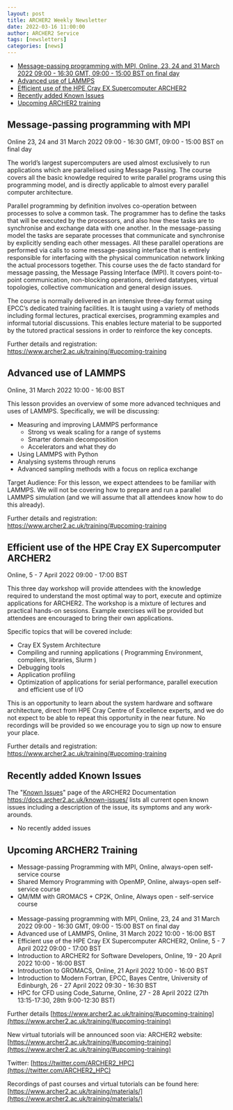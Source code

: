 ```yaml
---
layout: post
title: ARCHER2 Weekly Newsletter
date: 2022-03-16 11:00:00
author: ARCHER2 Service
tags: [newsletters] 
categories: [news]
---
```




- [Message-passing programming with MPI, Online, 23, 24 and 31 March 2022 09:00 - 16:30 GMT, 09:00 - 15:00 BST on final day](#message-passing-programming-with-mpi) 
- [Advanced use of LAMMPS](#advanced-use-of-lammps)
- [Efficient use of the HPE Cray EX Supercomputer ARCHER2](#efficient-use-of-the-hpe-cray-ex-supercomputer-archer2)
-  [Recently added Known Issues](#recently-added-known-issues)
- [Upcoming ARCHER2 training](#upcoming-archer2-training) 

<!--more-->
  

## Message-passing programming with MPI

Online 	23, 24 and 31 March 2022 09:00 - 16:30 GMT, 09:00 - 15:00 BST on final day 
 
The world’s largest supercomputers are used almost exclusively to run applications which are parallelised using Message Passing. The course covers all the basic knowledge required to write parallel programs using this programming model, and is directly applicable to almost every parallel computer architecture.

Parallel programming by definition involves co-operation between processes to solve a common task. The programmer has to define the tasks that will be executed by the processors, and also how these tasks are to synchronise and exchange data with one another. In the message-passing model the tasks are separate processes that communicate and synchronise by explicitly sending each other messages. All these parallel operations are performed via calls to some message-passing interface that is entirely responsible for interfacing with the physical communication network linking the actual processors together. This course uses the de facto standard for message passing, the Message Passing Interface (MPI). It covers point-to-point communication, non-blocking operations, derived datatypes, virtual topologies, collective communication and general design issues.

The course is normally delivered in an intensive three-day format using EPCC’s dedicated training facilities. It is taught using a variety of methods including formal lectures, practical exercises, programming examples and informal tutorial discussions. This enables lecture material to be supported by the tutored practical sessions in order to reinforce the key concepts.
 
Further details and registration: <https://www.archer2.ac.uk/training/#upcoming-training>
 

## Advanced use of LAMMPS 	 	

Online, 31 March 2022 10:00 - 16:00 BST 

This lesson provides an overview of some more advanced techniques and uses of LAMMPS. Specifically, we will be discussing:

- Measuring and improving LAMMPS performance
  - Strong vs weak scaling for a range of systems
  - Smarter domain decomposition
  - Accelerators and what they do
- Using LAMMPS with Python
- Analysing systems through reruns
- Advanced sampling methods with a focus on replica exchange

Target Audience:
For this lesson, we expect attendees to be familiar with LAMMPS. We will not be covering how to prepare and run a parallel LAMMPS simulation (and we will assume that all attendees know how to do this already). 

Further details and registration: <https://www.archer2.ac.uk/training/#upcoming-training>


## Efficient use of the HPE Cray EX Supercomputer ARCHER2

Online, 5 - 7 April 2022 09:00 - 17:00 BST 

This three day workshop will provide attendees with the knowledge required to understand the most optimal way to port, execute and optimize applications for ARCHER2. The workshop is a mixture of lectures and practical hands-on sessions. Example exercises will be provided but attendees are encouraged to bring their own applications.

Specific topics that will be covered include:

- Cray EX System Architecture
- Compiling and running applications ( Programming Environment, compilers, libraries, Slurm )
- Debugging tools
- Application profiling
- Optimization of applications for serial performance, parallel execution and efficient use of I/O

This is an opportunity to learn about the system hardware and software architecture, direct from HPE Cray Centre of Excellence experts, and we do not expect to be able to repeat this opportunity in the near future. No recordings will be provided so we encourage you to sign up now to ensure your place.

Further details and registration: <https://www.archer2.ac.uk/training/#upcoming-training>


## Recently added Known Issues
 
The "[Known Issues](https://docs.archer2.ac.uk/known-issues/)" page of the ARCHER2 Documentation
<https://docs.archer2.ac.uk/known-issues/>
lists all current open known issues including a description of the issue, its symptoms and any work-arounds.

- No recently added issues



## Upcoming ARCHER2 Training

- Message-passing Programming with MPI, Online, always-open self-service course
- Shared Memory Programming with OpenMP, Online, always-open self-service course
- QM/MM with GROMACS + CP2K, Online, Always open - self-service course <br><br>
- Message-passing programming with MPI, Online, 23, 24 and 31 March 2022 09:00 - 16:30 GMT, 09:00 - 15:00 BST on final day 
- Advanced use of LAMMPS, Online, 31 March 2022 10:00 - 16:00 BST
- Efficient use of the HPE Cray EX Supercomputer ARCHER2, Online, 5 - 7 April 2022 09:00 - 17:00 BST 
- Introduction to ARCHER2 for Software Developers, Online, 19 - 20 April 2022 10:00 - 16:00 BST 
- Introduction to GROMACS, Online, 21 April 2022 10:00 - 16:00 BST 
- Introduction to Modern Fortran, EPCC, Bayes Centre, University of Edinburgh, 26 - 27 April 2022 09:30 - 16:30 BST 
- HPC for CFD using Code_Saturne, Online, 27 - 28 April 2022 (27th 13:15-17:30, 28th 9:00-12:30 BST) 


Further details [https://www.archer2.ac.uk/training/#upcoming-training](https://www.archer2.ac.uk/training/#upcoming-training)

New virtual tutorials will be announced soon via: ARCHER2 website: [https://www.archer2.ac.uk/training/#upcoming-training](https://www.archer2.ac.uk/training/#upcoming-training)

Twitter: [https://twitter.com/ARCHER2_HPC](https://twitter.com/ARCHER2_HPC)

Recordings of past courses and virtual tutorials can be found here: [https://www.archer2.ac.uk/training/materials/](https://www.archer2.ac.uk/training/materials/)
